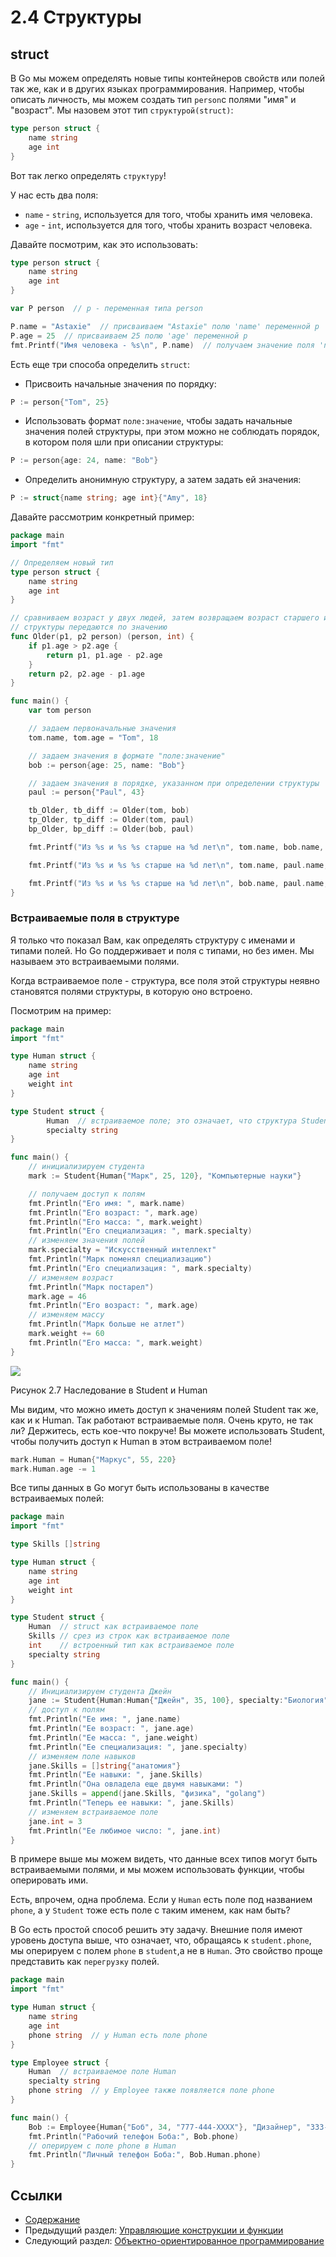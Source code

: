 # 2.4 Структуры

## struct

В Go мы можем определять новые типы контейнеров свойств или полей так же, как и в других языках программирования. Например, чтобы описать личность, мы можем создать тип `person`с полями "имя" и "возраст". Мы назовем этот тип `структурой(struct)`:
```Go
type person struct {
    name string
    age int
}
``` 
Вот так легко определять `структуру`!

У нас есть два поля:

- `name` - `string`, используется для того, чтобы хранить имя человека.
- `age` - `int`, используется для того, чтобы хранить возраст человека.

Давайте посмотрим, как это использовать:
```Go
type person struct {
    name string
    age int
}

var P person  // p - переменная типа person

P.name = "Astaxie"  // присваиваем "Astaxie" полю 'name' переменной p
P.age = 25  // присваиваем 25 полю 'age' переменной p
fmt.Printf("Имя человека - %s\n", P.name)  // получаем значение поля 'name' переменной p
``` 
Есть еще три способа определить `struct`:

- Присвоить начальные значения по порядку:
```Go
P := person{"Tom", 25}
``` 
- Использовать формат `поле:значение`, чтобы задать начальные значения полей структуры, при этом можно не соблюдать порядок, в котором поля шли при описании структуры:
```Go
P := person{age: 24, name: "Bob"}
``` 
- Определить анонимную структуру, а затем задать ей значения:
```Go
P := struct{name string; age int}{"Amy", 18}
```

Давайте рассмотрим конкретный пример:
```Go
package main
import "fmt"

// Определяем новый тип
type person struct {
    name string
    age int
}

// сравниваем возраст у двух людей, затем возвращаем возраст старшего из них и разницу в возрасте.
// структуры передаются по значению
func Older(p1, p2 person) (person, int) {
    if p1.age > p2.age {  
        return p1, p1.age - p2.age
    }
    return p2, p2.age - p1.age
}

func main() {
    var tom person

    // задаем первоначальные значения
    tom.name, tom.age = "Tom", 18

    // задаем значения в формате "поле:значение"
    bob := person{age: 25, name: "Bob"}

    // задаем значения в порядке, указанном при определении структуры
    paul := person{"Paul", 43}

    tb_Older, tb_diff := Older(tom, bob)
    tp_Older, tp_diff := Older(tom, paul)
    bp_Older, bp_diff := Older(bob, paul)

    fmt.Printf("Из %s и %s %s старше на %d лет\n", tom.name, bob.name, tb_Older.name, tb_diff)

    fmt.Printf("Из %s и %s %s старше на %d лет\n", tom.name, paul.name, tp_Older.name, tp_diff)

    fmt.Printf("Из %s и %s %s старше на %d лет\n", bob.name, paul.name, bp_Older.name, bp_diff)
}
```
### Встраиваемые поля в структуре

Я только что показал Вам, как определять структуру с именами и типами полей. Но Go поддерживает и поля с типами, но без имен. Мы называем это встраиваемыми полями.

Когда встраиваемое поле - структура, все поля этой структуры неявно становятся полями структуры, в которую оно встроено.

Посмотрим на пример:
```Go
package main
import "fmt"

type Human struct {
    name string
    age int
    weight int
}

type Student struct {
    	Human  // встраиваемое поле; это означает, что структура Student включает в себя все поля структуры Human.
    	specialty string
}

func main() {
    // инициализируем студента
    mark := Student{Human{"Марк", 25, 120}, "Компьютерные науки"}

    // получаем доступ к полям
    fmt.Println("Его имя: ", mark.name)
    fmt.Println("Его возраст: ", mark.age)
    fmt.Println("Его масса: ", mark.weight)
    fmt.Println("Его специализация: ", mark.specialty)
    // изменяем значения полей
    mark.specialty = "Искусственный интеллект"
    fmt.Println("Марк поменял специализацию")
    fmt.Println("Его специализация: ", mark.specialty)
    // изменяем возраст
    fmt.Println("Марк постарел")
    mark.age = 46
    fmt.Println("Его возраст: ", mark.age)
    // изменяем массу
    fmt.Println("Марк больше не атлет")
    mark.weight += 60
    fmt.Println("Его масса: ", mark.weight)
}
```
![](my-obsidian/langs%20and%20more/go.md/ru/images/2.4.student_struct.png)

Рисунок 2.7 Наследование в Student и Human

Мы видим, что можно иметь доступ к значениям полей Student так же, как и к Human. Так работают встраиваемые поля. Очень круто, не так ли? Держитесь, есть кое-что покруче! Вы можете использовать Student, чтобы получить доступ к Human в этом встраиваемом поле!
```Go
mark.Human = Human{"Маркус", 55, 220}
mark.Human.age -= 1
```

Все типы данных в Go могут быть использованы в качестве встраиваемых полей:
```Go
package main
import "fmt"

type Skills []string

type Human struct {
    name string
    age int
    weight int
}

type Student struct {
    Human  // struct как встраиваемое поле
    Skills // срез из строк как встраиваемое поле 
    int    // встроенный тип как встраиваемое поле
    specialty string
}

func main() {
    // Инициализируем студента Джейн
    jane := Student{Human:Human{"Джейн", 35, 100}, specialty:"Биология"}
    // доступ к полям
    fmt.Println("Ее имя: ", jane.name)
    fmt.Println("Ее возраст: ", jane.age)
    fmt.Println("Ее масса: ", jane.weight)
    fmt.Println("Ее специализация: ", jane.specialty)
    // изменяем поле навыков
    jane.Skills = []string{"анатомия"}
    fmt.Println("Ее навыки: ", jane.Skills)
    fmt.Println("Она овладела еще двумя навыками: ")
    jane.Skills = append(jane.Skills, "физика", "golang")
    fmt.Println("Теперь ее навыки: ", jane.Skills)
    // изменяем встраиваемое поле
    jane.int = 3
    fmt.Println("Ее любимое число: ", jane.int)
}
```

В примере выше мы можем видеть, что данные всех типов могут быть встраиваемыми полями, и мы можем использовать функции, чтобы оперировать ими.

Есть, впрочем, одна проблема. Если у `Human` есть поле под названием `phone`, а у `Student` тоже есть поле с таким именем, как нам быть?

В Go есть простой способ решить эту задачу. Внешние поля имеют уровень доступа выше, что означает, что, обращаясь к `student.phone`, мы оперируем с полем `phone` в `student`,а не в `Human`. Это свойство проще представить как `перегрузку` полей.
```Go
package main
import "fmt"

type Human struct {
    name string
    age int
    phone string  // у Human есть поле phone
}

type Employee struct {
    Human  // встраиваемое поле Human
    specialty string
    phone string  // у Employee также появляется поле phone
}

func main() {
    Bob := Employee{Human{"Боб", 34, "777-444-XXXX"}, "Дизайнер", "333-222"}
    fmt.Println("Рабочий телефон Боба:", Bob.phone)
    // оперируем с поле phone в Human
    fmt.Println("Личный телефон Боба:", Bob.Human.phone)
}
```
## Ссылки

- [Содержание](build-web-application-with-golang-ru.md)
- Предыдущий раздел: [Управляющие конструкции и функции](myBrain/ЯП%20и%20не%20только/go.md/ru/02.3.md)
- Следующий раздел: [Объектно-ориентированное программирование](myBrain/ЯП%20и%20не%20только/go.md/ru/02.5.md)
